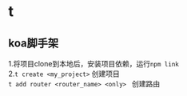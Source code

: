 # t
## koa脚手架<br/>
1.将项目clone到本地后，安装项目依赖，运行```npm link```<br/>
2.```t create <my_project>``` 创建项目<br/>
```t add router <router_name> <only> ``` 创建路由
